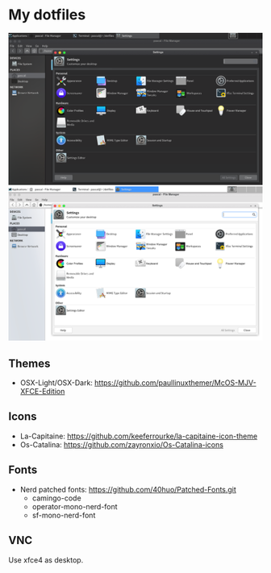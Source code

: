 # My dotfiles

![screenshot-dark](docs/screenshot-dark.png)
![screenshot-light](docs/screenshot-light.png)


## Themes

* OSX-Light/OSX-Dark: https://github.com/paullinuxthemer/McOS-MJV-XFCE-Edition

## Icons

* La-Capitaine: https://github.com/keeferrourke/la-capitaine-icon-theme
* Os-Catalina: https://github.com/zayronxio/Os-Catalina-icons

## Fonts

* Nerd patched fonts: https://github.com/40huo/Patched-Fonts.git
   * camingo-code
   * operator-mono-nerd-font
   * sf-mono-nerd-font

## VNC

Use xfce4 as desktop.
